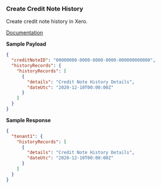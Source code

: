 ### Create Credit Note History

Create credit note history in Xero.

[Documentation](https://xeroapi.github.io/xero-node/accounting/index.html#api-Accounting-createCreditNotehistory)


**Sample Payload**

```json
{
  "creditNoteID": "00000000-0000-0000-0000-000000000000",
  "historyRecords": {
    "historyRecords": [
      {
        "details": "Credit Note History Details",
        "dateUtc": "2020-12-10T00:00:00Z"
      }
    ]
  }
}
```

**Sample Response**

```json
{
  "tenant1": {
    "historyRecords": [
      {
        "details": "Credit Note History Details",
        "dateUtc": "2020-12-10T00:00:00Z"
      }
    ]
  }
}
```
